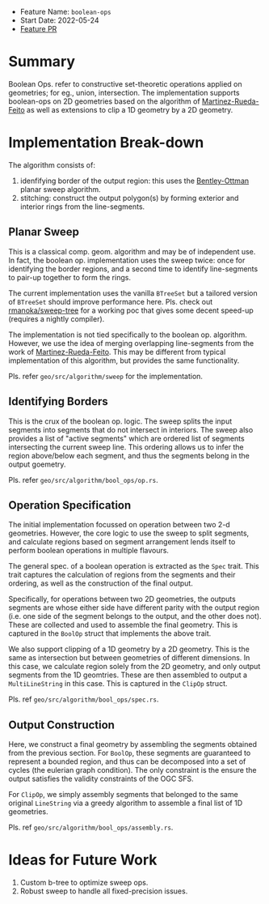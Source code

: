 - Feature Name: `boolean-ops`
- Start Date: 2022-05-24
- [Feature PR]

# Summary

Boolean Ops. refer to constructive set-theoretic operations applied on
geometries; for eg., union, intersection. The implementation supports
boolean-ops on 2D geometries based on the algorithm of
[Martinez-Rueda-Feito] as well as extensions to clip a 1D geometry by a 2D
geometry.

# Implementation Break-down

The algorithm consists of:

1. idenfifying border of the output region: this uses the [Bentley-Ottman]
   planar sweep algorithm.
1. stitching: construct the output polygon(s) by forming exterior and
   interior rings from the line-segments.

## Planar Sweep

This is a classical comp. geom. algorithm and may be of independent use. In
fact, the boolean op. implementation uses the sweep twice: once for
identifying the border regions, and a second time to identify line-segments
to pair-up together to form the rings.

The current implementation uses the vanilla `BTreeSet` but a tailored
version of `BTreeSet` should improve performance here. Pls. check out
[rmanoka/sweep-tree] for a working poc that gives some decent speed-up
(requires a nightly compiler).

The implementation is not tied specifically to the boolean op. algorithm.
However, we use the idea of merging overlapping line-segments from the work
of [Martinez-Rueda-Feito]. This may be different from typical
implementation of this algorithm, but provides the same functionality.

Pls. refer `geo/src/algorithm/sweep` for the implementation.

## Identifying Borders

This is the crux of the boolean op. logic. The sweep splits the input
segments into segments that do not intersect in interiors. The sweep also
provides a list of "active segments" which are ordered list of segments
intersecting the current sweep line. This ordering allows us to infer the
region above/below each segment, and thus the segments belong in the output
goemetry.

Pls. refer `geo/src/algorithm/bool_ops/op.rs`.

## Operation Specification

The initial implementation focussed on operation between two 2-d
geometries. However, the core logic to use the sweep to split segments, and
calculate regions based on segment arrangement lends itself to perform
boolean operations in multiple flavours.

The general spec. of a boolean operation is extracted as the `Spec` trait.
This trait captures the calculation of regions from the segments and their
ordering, as well as the construction of the final output.

Specifically, for operations between two 2D geometries, the outputs
segments are whose either side have different parity with the output region
(i.e. one side of the segment belongs to the output, and the other does
not). These are collected and used to assemble the final geometry. This is
captured in the `BoolOp` struct that implements the above trait.

We also support clipping of a 1D geometry by a 2D geometry. This is the
same as intersection but between geometries of different dimensions. In
this case, we calculate region solely from the 2D geometry, and only output
segments from the 1D geomtries. These are then assembled to output a
`MultiLineString` in this case.  This is captured in the `ClipOp` struct.

Pls. ref `geo/src/algorithm/bool_ops/spec.rs`.

## Output Construction

Here, we construct a final geometry by assembling the segments obtained
from the previous section. For `BoolOp`, these segments are guaranteed to
represent a bounded region, and thus can be decomposed into a set of cycles
(the eulerian graph condition). The only constraint is the ensure the
output satisfies the validity constraints of the OGC SFS.

For `ClipOp`, we simply assembly segments that belonged to the same
original `LineString` via a greedy algorithm to assemble a final list of 1D
geometries.

Pls. ref `geo/src/algorithm/bool_ops/assembly.rs`.

# Ideas for Future Work

1. Custom b-tree to optimize sweep ops.
1. Robust sweep to handle all fixed-precision issues.

[Martinez-Rueda-Feito]: //dx.doi.org/10.1016/j.cageo.2008.08.009
[Bentley-Ottman]: //en.wikipedia.org/wiki/Bentley%E2%80%93Ottmann_algorithm
[Feature PR]: //github.com/georust/geo/pull/835
[Laminar Set]: //en.wikipedia.org/wiki/Laminar_set_family
[rmanoka/sweep-tree]: //github.com/rmanoka/sweep-tree
